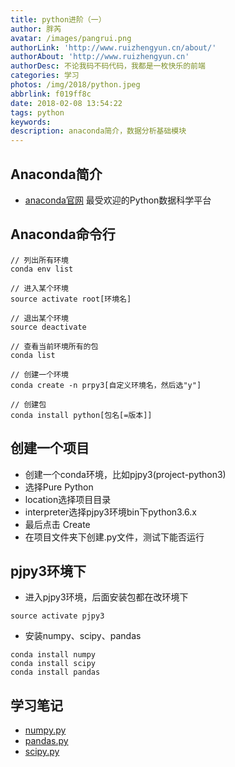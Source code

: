 ```yaml
---
title: python进阶（一）
author: 胖芮
avatar: /images/pangrui.png
authorLink: 'http://www.ruizhengyun.cn/about/'
authorAbout: 'http://www.ruizhengyun.cn'
authorDesc: 不论我码不码代码，我都是一枚快乐的前端
categories: 学习
photos: /img/2018/python.jpeg
abbrlink: f019ff8c
date: 2018-02-08 13:54:22
tags: python
keywords:
description: anaconda简介，数据分析基础模块
---
```


## Anaconda简介
* [anaconda官网](https://www.anaconda.com/)
最受欢迎的Python数据科学平台

## Anaconda命令行
```
// 列出所有环境
conda env list

// 进入某个环境
source activate root[环境名] 

// 退出某个环境
source deactivate

// 查看当前环境所有的包
conda list

// 创建一个环境
conda create -n prpy3[自定义环境名，然后选"y"]

// 创建包
conda install python[包名[=版本]]
```

## 创建一个项目
* 创建一个conda环境，比如pjpy3(project-python3)
* 选择Pure Python
* location选择项目目录
* interpreter选择pjpy3环境bin下python3.6.x
* 最后点击 Create
* 在项目文件夹下创建.py文件，测试下能否运行

## pjpy3环境下
* 进入pjpy3环境，后面安装包都在改环境下
```
source activate pjpy3
```

* 安装numpy、scipy、pandas
```
conda install numpy
conda install scipy
conda install pandas
```

## 学习笔记
* [numpy.py](https://github.com/ruizhengyun/python-advance/blob/master/day-01/numpy.py)
* [pandas.py](https://github.com/ruizhengyun/python-advance/blob/master/day-01/pandas.py)
* [scipy.py](https://github.com/ruizhengyun/python-advance/blob/master/day-01/scipy.py)





